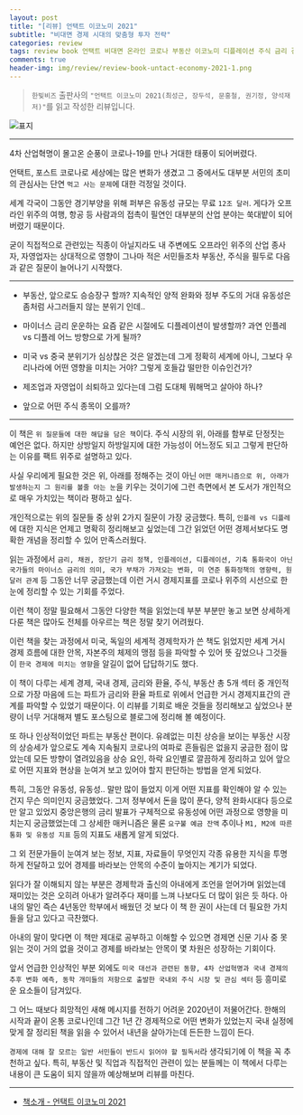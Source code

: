 ```yaml
---  
layout: post  
title: "[리뷰] 언택트 이코노미 2021"  
subtitle: "비대면 경제 시대의 맞춤형 투자 전략"  
categories: review  
tags: review book 언택트 비대면 온라인 코로나 부동산 이코노미 디플레이션 주식 금리 경제 보호무역
comments: true  
header-img: img/review/review-book-untact-economy-2021-1.png
---  
```

  
> `한빛비즈` 출판사의 `"언택트 이코노미 2021(최성근, 장두석, 문홍철, 권기정, 양석재 저)"`를 읽고 작성한 리뷰입니다.  

![표지](https://theorydb.github.io/assets/img/review/review-book-untact-economy-2021-1.png)  

---
4차 산업혁명이 몰고온 순풍이 코로나-19를 만나 거대한 태풍이 되어버렸다.

언택트, 포스트 코로나로 세상에는 많은 변화가 생겼고 그 중에서도 대부분 서민의 초미의 관심사는 단연 `먹고 사는 문제`에 대한 걱정일 것이다. 

세계 각국이 그동안 경기부양을 위해 퍼부은 유동성 규모는 무료 `12조 달러`. 게다가 오프라인 위주의 여행, 항공 등 사람과의 접촉이 필연인 대부분의 산업 분야는 쑥대밭이 되어 버렸기 때문이다.

굳이 직접적으로 관련있는 직종이 아닐지라도 내 주변에도 오프라인 위주의 산업 종사자, 자영업자는 상대적으로 영향이 그나마 적은 서민들조차 부동산, 주식을 필두로 다음과 같은 질문이 늘어나기 시작했다. 

---

* 부동산, 앞으로도 승승장구 할까? 지속적인 양적 완화와 정부 주도의 거대 유동성은 좀처럼 사그러들지 않는 분위기 인데.. 

* 마이너스 금리 운운하는 요즘 같은 시절에도 디플레이션이 발생할까? 과연 인플레 vs 디플레 어느 방향으로 가게 될까?

* 미국 vs 중국 분위기가 심상찮은 것은 알겠는데 그게 정확히 세계에 아니, 그보다 우리나라에 어떤 영향을 미치는 거야? 그렇게 호들갑 떨만한 이슈인건가?

* 제조업과 자영업이 쇠퇴하고 있다는데 그럼 도대체 뭐해먹고 살아야 하나?

* 앞으로 어떤 주식 종목이 오를까?

---

이 책은 `위 질문들에 대한 해답을 담은 책`이다. 주식 시장의 위, 아래를 함부로 단정짓는 예언은 없다. 하지만 상방일지 하방일지에 대한 가능성이 어느정도 되고 그렇게 판단하는 이유를 팩트 위주로 설명하고 있다. 

사실 우리에게 필요한 것은 위, 아래를 정해주는 것이 아닌 `어떤 매커니즘으로 위, 아래가 발생하는지 그 원리를 볼줄 아는 눈`을 키우는 것이기에 그런 측면에서 본 도서가 개인적으로 매우 가치있는 책이라 평하고 싶다.

개인적으로는 위의 질문들 중 상위 2가지 질문이 가장 궁금했다. 특히, `인플레 vs 디플레`에 대한 지식은 언제고 명확히 정리해보고 싶었는데 그간 읽었던 어떤 경제서보다도 명확한 개념을 정리할 수 있어 만족스러웠다.

읽는 과정에서 `금리, 채권, 장단기 금리 정책, 인플레이션, 디플레이션, 기축 통화국이 아닌 국가들의 마이너스 금리의 의미, 국가 부채가 가져오는 변화, 미 연준 통화정책의 영향력, 원달러 관계` 등 그동안 너무 궁금했는데 이런 거시 경제지표를 코로나 위주의 시선으로 한 눈에 정리할 수 있는 기회를 주었다. 

이런 책이 정말 필요해서 그동안 다양한 책을 읽었는데 부분 부분만 놓고 보면 상세하게 다룬 책은 많아도 전체를 아우르는 책은 정말 찾기 어려웠다. 

이런 책을 찾는 과정에서 미국, 독일의 세계적 경제학자가 쓴 책도 읽었지만 세계 거시 경제 흐름에 대한 안목, 자본주의 체제의 맹점 등을 파악할 수 있어 뜻 깊었으나 그것들이 `한국 경제에 미치는 영향`을 알길이 없어 답답하기도 했다.

이 책이 다루는 세계 경제, 국내 경제, 금리와 환율, 주식, 부동산 총 5개 섹터 중 개인적으로 가장 마음에 드는 파트가 금리와 환율 파트로 위에서 언급한 거시 경제지표간의 관계를 파악할 수 있었기 때문이다. 이 리뷰를 기회로 배운 것들을 정리해보고 싶었으나 분량이 너무 거대해져 별도 포스팅으로 블로그에 정리해 볼 예정이다.

또 하나 인상적이었던 파트는 부동산 편이다. 유례없는 미친 상승을 보이는 부동산 시장의 상승세가 앞으로도 계속 지속될지 코로나의 여파로 흔들림은 없을지 궁금한 점이 많았는데 모든 방향이 열려있음을 상승 요인, 하락 요인별로 깔끔하게 정리하고 있어 앞으로 어떤 지표와 현상을 눈여겨 보고 있어야 할지 판단하는 방법을 얻게 되었다. 

특히, 그동안 유동성, 유동성.. 말만 많이 들었지 이게 어떤 지표를 확인해야 알 수 있는건지 무슨 의미인지 궁금했었다. 그저 정부에서 돈을 많이 푼다, 양적 완화시대다 등으로만 알고 있었지 중앙은행의 금리 발표가 구체적으로 유동성에 어떤 과정으로 영향을 미치는지 궁금했었는데 그 상세한 매커니즘은 물론 `요구불 예금 잔액` 추이나 `M1, M2에 따른 통화 및 유동성 지표` 등의 지표도 새롭게 알게 되었다. 

그 외 전문가들이 눈여겨 보는 정보, 지표, 자료들이 무엇인지 각종 유용한 지식을 투명하게 전달하고 있어 경제를 바라보는 안목의 수준이 높아지는 계기가 되었다.

읽다가 잘 이해되지 않는 부분은 경제학과 출신의 아내에게 조언을 얻어가며 읽었는데 재미있는 것은 오히려 아내가 알려주다 재미를 느껴 나보다도 더 많이 읽은 듯 하다. 아내의 말인 즉슨 4년동안 학부에서 배웠던 것 보다 이 책 한 권이 사는데 더 필요한 가치들을 담고 있다고 극찬했다. 

아내의 말이 맞다면 이 책만 제대로 공부하고 이해할 수 있으면 경제면 신문 기사 중 못 읽는 것이 거의 없을 것이고 경제를 바라보는 안목이 몇 차원은 성장하는 기회이다. 

앞서 언급한 인상적인 부분 외에도 `미국 대선과 관련된 동향, 4차 산업혁명과 국내 경제의 추후 변화 예측, 동학 개미들의 저항으로 출발한 국내외 주식 시장 및 관심 섹터` 등 흥미로운 요소들이 담겨있다.

그 어느 때보다 희망적인 새해 메시지를 전하기 어려운 2020년이 저물어간다. 한해의 시작과 끝이 온통 코로나인데 그간 1년 간 경제적으로 어떤 변화가 있었는지 국내 실정에 맞게 잘 정리된 책을 읽을 수 있어서 내년을 살아가는데 든든한 느낌이 든다.

`경제에 대해 잘 모르는 일반 서민들이 반드시 읽어야 할 필독서`라 생각되기에 이 책을 꼭 추천하고 싶다. 특히, 부동산 및 직업과 직접적인 관련이 있는 분들께는 이 책에서 다루는 내용이 큰 도움이 되지 않을까 예상해보며 리뷰를 마친다.

---

* [책소개 - 언택트 이코노미 2021](http://www.yes24.com/Product/Goods/95348342?OzSrank=2)

